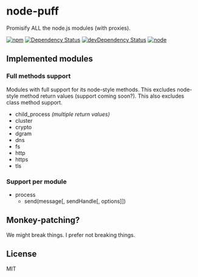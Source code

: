 # node-puff

Promisify ALL the node.js modules (with proxies).

[![npm](https://img.shields.io/npm/v/node-puff.svg?style=flat-square)](https://www.npmjs.com/package/node-puff)
[![Dependency Status](https://img.shields.io/david/seangenabe/node-puff.svg?style=flat-square)](https://david-dm.org/seangenabe/node-puff)
[![devDependency Status](https://img.shields.io/david/dev/seangenabe/node-puff.svg?style=flat-square)](https://david-dm.org/seangenabe/node-puff#info=devDependencies)
[![node](https://img.shields.io/node/v/node-puff.svg?style=flat-square)](https://nodejs.org/en/download/)

## Implemented modules

### Full methods support

Modules with full support for its node-style methods. This excludes node-style method return values (support coming soon?). This also excludes class method support.

* child_process _(multiple return values)_
* cluster
* crypto
* dgram
* dns
* fs
* http
* https
* tls

### Support per module

* process
  * send(message[, sendHandle[, options]])

## Monkey-patching?

We might break things. I prefer not breaking things.

## License

MIT
